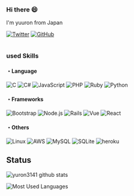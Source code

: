### Hi there 😄
I'm yuuron from Japan

[![Twitter](https://img.shields.io/badge/Twitter-%231DA1F2.svg?logo=Twitter&style=flat&logoColor=white)](https://twitter.com/Bluesky_3141)
[![GitHub](https://img.shields.io/badge/-Github-181717.svg?logo=github&style=flat-square)](https://github.com/yuron3141)

#

### used Skills

#### ・Language

![C](https://img.shields.io/badge/C-4640b8.svg?logo=C&style=plastic)
![C#](https://img.shields.io/badge/C%23-239120.svg?logo=C-sharp&style=plastic)
![JavaScript](https://img.shields.io/badge/JavaScript-F7DF1E.svg?logo=JavaScript&style=plastic&logoColor=white)
![PHP](https://img.shields.io/badge/PHP-777BB4.svg?logo=PHP&style=plastic&logoColor=ccc)
![Ruby](https://img.shields.io/badge/Ruby-CC342D.svg?logo=Ruby&style=plastic&logoColor=white)
![Python](https://img.shields.io/badge/-Python-F9DC3E.svg?logo=Python&style=plastic)

#### ・Frameworks
![Bootstrap](https://img.shields.io/badge/Bootstrap-%23563D7C.svg?logo=bootstrap&style=plastic&logoColor=white)
![Node.js](https://img.shields.io/badge/Node.js-6DA55F.svg?logo=node.js&style=plastic&logoColor=white)
![Rails](https://img.shields.io/badge/Rails-%23CC0000.svg?logo=ruby-on-rails&style=plastic&logoColor=white)
![Vue](https://img.shields.io/badge/-Vue.js-4FC08D.svg?logo=vue.js&style=plastic)
![React](https://img.shields.io/badge/React-%2320232a.svg?logo=react&style=plastic)

#### ・Others
![Linux](https://img.shields.io/badge/-Linux-6C6694.svg?logo=linux&style=plastic)
![AWS](https://img.shields.io/badge/Amazon_AWS-232F3E.svg?logo=amazon-aws&style=plastic&logoColor=white)
![MySQL](https://img.shields.io/badge/MySQL-%2300f.svg?logo=mysql&style=plastic&logoColor=white)
![SQLite](https://img.shields.io/badge/SQLite-%2307405e.svg?logo=sqlite&style=plastic&logoColor=white)
![heroku](https://img.shields.io/badge/Heroku-%23430098.svg?logo=heroku&style=plastic&logoColor=white)

## Status

![yuron3141 github stats](https://github-readme-stats.vercel.app/api?username=yuron3141&show_icons=true&line_height=24)

![Most Used Languages](https://github-readme-stats.vercel.app/api/top-langs/?username=yuron3141)
